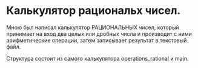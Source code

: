 # Калькулятор рациональх чисел.
Мною был написал калькулятор РАЦИОНАЛЬНЫХ чисел, который принимает на вход два целых или дробных числа и производит с ними арифметические операции, затем записывает результат в текстовый файл.

Структура состоит из самого калькулятора operations_rational и main.
